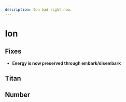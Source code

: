 ```yaml
---
description: Ion bad right now.
---
```


# Ion

## Fixes

* **Energy is now preserved through embark/disembark**

## Titan

## Number&#x20;

